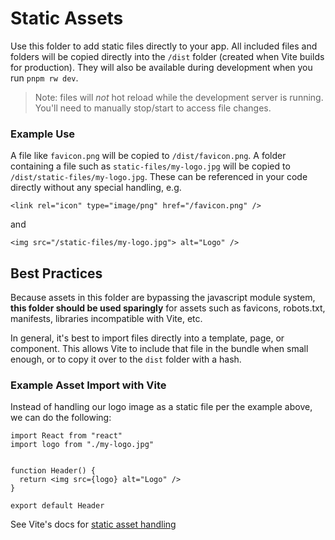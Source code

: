 # Static Assets
Use this folder to add static files directly to your app. All included files and folders will be copied directly into the `/dist` folder (created when Vite builds for production). They will also be available during development when you run `pnpm rw dev`.
>Note: files will *not* hot reload while the development server is running. You'll need to manually stop/start to access file changes.

### Example Use
A file like `favicon.png` will be copied to `/dist/favicon.png`. A folder containing a file such as `static-files/my-logo.jpg` will be copied to `/dist/static-files/my-logo.jpg`. These can be referenced in your code directly without any special handling, e.g.
```
<link rel="icon" type="image/png" href="/favicon.png" />
```
and
```
<img src="/static-files/my-logo.jpg"> alt="Logo" />
```


## Best Practices
Because assets in this folder are bypassing the javascript module system, **this folder should be used sparingly** for assets such as favicons, robots.txt, manifests, libraries incompatible with Vite, etc.

In general, it's best to import files directly into a template, page, or component. This allows Vite to include that file in the bundle when small enough, or to copy it over to the `dist` folder with a hash.

### Example Asset Import with Vite
Instead of handling our logo image as a static file per the example above, we can do the following:
```
import React from "react"
import logo from "./my-logo.jpg"


function Header() {
  return <img src={logo} alt="Logo" />
}

export default Header
```

See Vite's docs for [static asset handling](https://vitejs.dev/guide/assets.html)
